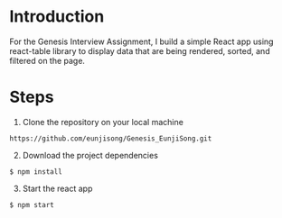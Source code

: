 # Introduction

For the Genesis Interview Assignment, I build a simple React app using react-table library to display data that are being rendered, sorted, and filtered on the page.

# Steps
1. Clone the repository on your local machine
```
https://github.com/eunjisong/Genesis_EunjiSong.git
```

2. Download the project dependencies
```
$ npm install
```



3. Start the react app
 ```
 $ npm start
 ```
